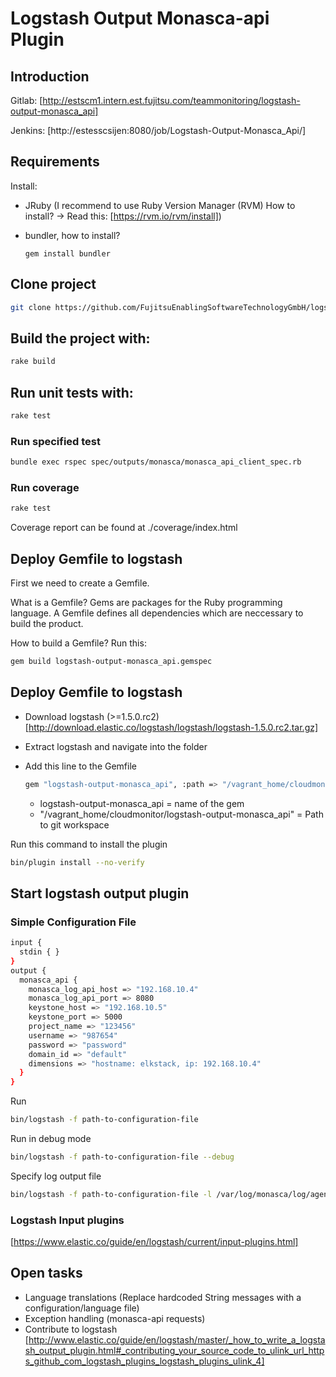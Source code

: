 # Logstash Output Monasca-api Plugin
## Introduction
Gitlab: [http://estscm1.intern.est.fujitsu.com/teammonitoring/logstash-output-monasca_api]

Jenkins: [http://estesscsijen:8080/job/Logstash-Output-Monasca_Api/]

## Requirements
Install:
* JRuby (I recommend to use Ruby Version Manager (RVM) How to install? -> Read this: [https://rvm.io/rvm/install])
* bundler, how to install?

  ```
  gem install bundler
  ```

## Clone project
```bash
git clone https://github.com/FujitsuEnablingSoftwareTechnologyGmbH/logstash-output-monasca_api.git
```

## Build the project with:
```bash
rake build
```

## Run unit tests with:
```bash
rake test
```

### Run specified test
```bash
bundle exec rspec spec/outputs/monasca/monasca_api_client_spec.rb
```

### Run coverage
```bash
rake test
```
Coverage report can be found at ./coverage/index.html

## Deploy Gemfile to logstash

First we need to create a Gemfile.

What is a Gemfile? Gems are packages for the Ruby programming language. A Gemfile defines all dependencies which are neccessary to build the product.

How to build a Gemfile? Run this:
```bash
gem build logstash-output-monasca_api.gemspec
```

## Deploy Gemfile to logstash

* Download logstash (>=1.5.0.rc2) [http://download.elastic.co/logstash/logstash/logstash-1.5.0.rc2.tar.gz]
* Extract logstash and navigate into the folder
* Add this line to the Gemfile

  ```bash
  gem "logstash-output-monasca_api", :path => "/vagrant_home/cloudmonitor/logstash-output-monasca_api"
  ```
  * logstash-output-monasca_api = name of the gem
  * "/vagrant_home/cloudmonitor/logstash-output-monasca_api" = Path to git workspace

Run this command to install the plugin
```bash
bin/plugin install --no-verify
```

## Start logstash output plugin
### Simple Configuration File
```bash
input {
  stdin { }
}
output {
  monasca_api {
    monasca_log_api_host => "192.168.10.4"
    monasca_log_api_port => 8080
    keystone_host => "192.168.10.5"
    keystone_port => 5000
    project_name => "123456"
    username => "987654"
    password => "password"
    domain_id => "default"
    dimensions => "hostname: elkstack, ip: 192.168.10.4"
  }
}

```
Run
```bash
bin/logstash -f path-to-configuration-file
```

Run in debug mode
```bash
bin/logstash -f path-to-configuration-file --debug
```

Specify log output file
```bash
bin/logstash -f path-to-configuration-file -l /var/log/monasca/log/agent/test-log-agent.log
```
### Logstash Input plugins
[https://www.elastic.co/guide/en/logstash/current/input-plugins.html]

## Open tasks
* Language translations (Replace hardcoded String messages with a configuration/language file)
* Exception handling (monasca-api requests)
* Contribute to logstash [http://www.elastic.co/guide/en/logstash/master/_how_to_write_a_logstash_output_plugin.html#_contributing_your_source_code_to_ulink_url_https_github_com_logstash_plugins_logstash_plugins_ulink_4]
